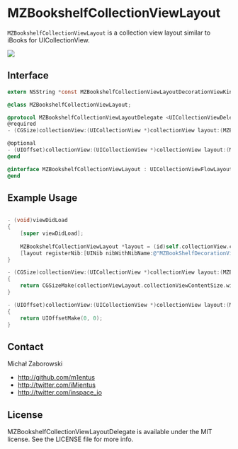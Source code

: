 # MZBookshelfCollectionViewLayout

`MZBookshelfCollectionViewLayout` is a collection view layout similar to iBooks for UICollectionView.

[![](https://raw.github.com/m1entus/MZBookshelfCollectionViewLayout/master/Screens/1.png)](https://raw.github.com/m1entus/MZBookshelfCollectionViewLayout/master/Screens/1.png)

## Interface

```objective-c
extern NSString *const MZBookshelfCollectionViewLayoutDecorationViewKind;

@class MZBookshelfCollectionViewLayout;

@protocol MZBookshelfCollectionViewLayoutDelegate <UICollectionViewDelegateFlowLayout>
@required
- (CGSize)collectionView:(UICollectionView *)collectionView layout:(MZBookshelfCollectionViewLayout *)collectionViewLayout referenceSizeForDecorationViewForRow:(NSInteger)row inSection:(NSInteger)section;

@optional
- (UIOffset)collectionView:(UICollectionView *)collectionView layout:(MZBookshelfCollectionViewLayout *)collectionViewLayout decorationViewAdjustmentForRow:(NSInteger)row inSection:(NSInteger)section;
@end

@interface MZBookshelfCollectionViewLayout : UICollectionViewFlowLayout
@end
```

## Example Usage

```objective-c

- (void)viewDidLoad
{
    [super viewDidLoad];
	
    MZBookshelfCollectionViewLayout *layout = (id)self.collectionView.collectionViewLayout;
    [layout registerNib:[UINib nibWithNibName:@"MZBookShelfDecorationView" bundle:nil] forDecorationViewOfKind:MZBookshelfCollectionViewLayoutDecorationViewKind];
}

- (CGSize)collectionView:(UICollectionView *)collectionView layout:(MZBookshelfCollectionViewLayout *)collectionViewLayout referenceSizeForDecorationViewForRow:(NSInteger)row inSection:(NSInteger)section
{
    return CGSizeMake(collectionViewLayout.collectionViewContentSize.width, 30);
}

- (UIOffset)collectionView:(UICollectionView *)collectionView layout:(MZBookshelfCollectionViewLayout *)collectionViewLayout decorationViewAdjustmentForRow:(NSInteger)row inSection:(NSInteger)section
{
    return UIOffsetMake(0, 0);
}

```

## Contact

Michał Zaborowski

- http://github.com/m1entus
- http://twitter.com/iMientus
- http://twitter.com/inspace_io

## License

MZBookshelfCollectionViewLayoutDelegate is available under the MIT license. See the LICENSE file for more info.
